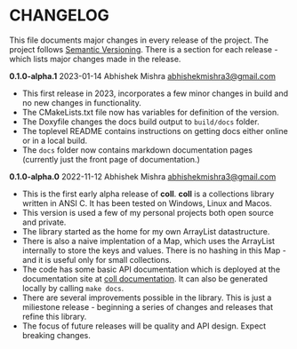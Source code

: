 # CHANGELOG
This file documents major changes in every release of the project. The project follows [Semantic Versioning](https://semver.org/). There is a section for each release - which lists major changes made in the release.

**0.1.0-alpha.1**  2023-01-14 Abhishek Mishra  <abhishekmishra3@gmail.com>
- This first release in 2023, incorporates a few minor changes in build and no 
  new changes in functionality.
- The CMakeLists.txt file now has variables for definition of the version.
- The Doxyfile changes the docs build output to `build/docs` folder.
- The toplevel README contains instructions on getting docs either online or in
  a local build.
- The `docs` folder now contains markdown documentation pages (currently just
  the front page of documentation.)

**0.1.0-alpha.0**  2022-11-12 Abhishek Mishra  <abhishekmishra3@gmail.com>

- This is the first early alpha release of __coll__. __coll__ is a collections library written in ANSI C. It has been tested on Windows, Linux and Macos.
- This version is used a few of my personal projects both open source and private.
- The library started as the home for my own ArrayList datastructure.
- There is also a naive implentation of a Map, which uses the ArrayList internally to store the keys and values. There is no hashing in this Map - and it is useful only for small collections.
- The code has some basic API documentation which is deployed at the documentation site at [coll documentation](https://abhishekmishra.github.io/coll/). It can also be generated locally by calling `make docs`.
- There are several improvements possible in the library. This is just a miliestone release - beginning a series of changes and releases that refine this library.
- The focus of future releases will be quality and API design. Expect breaking changes. 